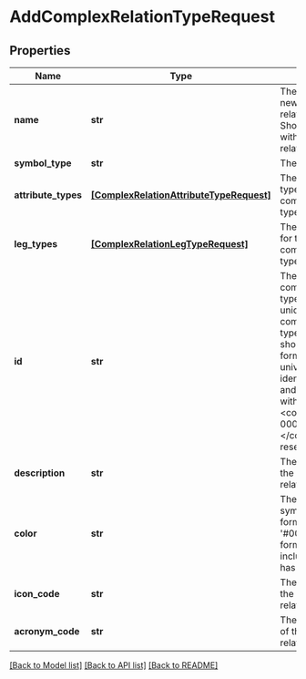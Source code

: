# AddComplexRelationTypeRequest

## Properties
Name | Type | Description | Notes
------------ | ------------- | ------------- | -------------
**name** | **str** | The name of the new complex relation type. Should be unique within all complex relation types. | 
**symbol_type** | **str** | The symbol type. | 
**attribute_types** | [**[ComplexRelationAttributeTypeRequest]**](ComplexRelationAttributeTypeRequest.md) | The list of attribute types for the new complex relation type. | 
**leg_types** | [**[ComplexRelationLegTypeRequest]**](ComplexRelationLegTypeRequest.md) | The list of leg types for the new complex relation type. | 
**id** | **str** | The ID of the new complex relation type. Should be unique within all complex relation types.&lt;br/&gt;It should have a format of universally unique identifier (UUID) and should not start with &lt;code&gt;00000000-0000-0000-&lt;/code&gt; which is a reserved prefix. | [optional] 
**description** | **str** | The description of the new complex relation type. | [optional] 
**color** | **str** | The color of the symbol, in a hex format e.g. &#39;#000000&#39;.  This format always includes the &#39;#&#39; and has a size of 7. | [optional] 
**icon_code** | **str** | The icon code of the new complex relation type. | [optional] 
**acronym_code** | **str** | The acronym code of the new complex relation type. | [optional] 

[[Back to Model list]](../README.md#documentation-for-models) [[Back to API list]](../README.md#documentation-for-api-endpoints) [[Back to README]](../README.md)


